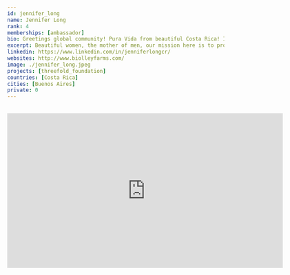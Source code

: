 ```yaml
---
id: jennifer_long
name: Jennifer Long
rank: 4
memberships: [ambassador]
bio: Greetings global community! Pura Vida from beautiful Costa Rica! I am Jennifer Long and I live near and work with resource poor women farmers, where we are growing food forests in our high altitude rainforest. Beautiful women, the mother of men, our mission here is to protect the land, nurture the earth, and her inhabitants. We are working toward a sustainable food production that is produced in harmony with the natural ecosystem. We grow superfoods for wellness on our very abundant small scale farms. We share and collaborate with each other and within our community. Collaboration creates prosperity. Collaboration with Threefold technology will allow us to connect our remote world with the global community. We believe this the path to a sustainable future by including the Threefold technology in our food forest farming and global distribution of our very potent rainforest products. I believe in this endeavor of the ThreeFold Foundation because it equates to actually being the 'people's internet' in that it is distributed around the world to share with the population of the planet where we decide who and what can access our information. Additionally, I believe this will be a catalyst for countries lacking in internet capability to motivate those countries to upgrade their IT so that they can utilize this system on ThreeFold to generate income for the country as well as to spread the opportunity to individuals in those same countries to use a node, cluster or even join cooperative farming efforts.
excerpt: Beautiful women, the mother of men, our mission here is to protect the land, nurture the earth.
linkedin: https://www.linkedin.com/in/jenniferlongcr/
websites: http://www.biolleyfarms.com/
image: ./jennifer_long.jpeg
projects: [threefold_foundation]
countries: [Costa Rica]
cities: [Buenos Aires]
private: 0
---
```


</br>

<iframe src="https://player.vimeo.com/video/416720160" width="640" height="360" frameborder="0" allow="autoplay; fullscreen" allowfullscreen></iframe>

</br>
